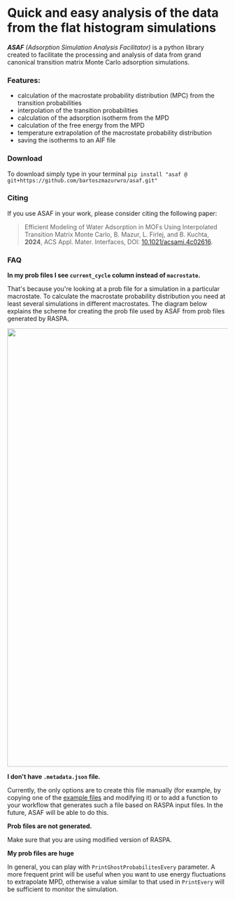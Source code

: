 # Quick and easy analysis of the data from the flat histogram simulations

***ASAF** (Adsorption Simulation Analysis Facilitator)* is a python library created to facilitate the processing and
analysis of data from grand canonical transition matrix Monte Carlo adsorption simulations.

### Features:

- calculation of the macrostate probability distribution (MPC) from the transition probabilities
- interpolation of the transition probabilities
- calculation of the adsorption isotherm from the MPD
- calculation of the free energy from the MPD
- temperature extrapolation of the macrostate probability distribution
- saving the isotherms to an AIF file

### Download

To download simply type in your terminal `pip install "asaf @ git+https://github.com/bartoszmazurwro/asaf.git"`

### Citing

If you use ASAF in your work, please consider citing the following paper:

> Efficient Modeling of Water Adsorption in MOFs Using Interpolated Transition Matrix Monte Carlo, B. Mazur, L. Firlej,
> and B. Kuchta, **2024**, ACS Appl. Mater. Interfaces,
> DOI: [10.1021/acsami.4c02616](https://doi.org/10.1021/acsami.4c02616).

### FAQ

**In my prob files I see `current_cycle` column instead of `macrostate`.**

That's because you're looking at a prob file for a simulation in a particular macrostate. To calculate the macrostate
probability distribution you need at least several simulations in different macrostates. The diagram below explains the
scheme for creating the prob file used by ASAF from prob files generated by RASPA.

<img src="https://github.com/bartoszmazurwro/asaf/blob/main/docs/prob_files_workflow.png" width="1000" class="center">

**I don't have `.metadata.json` file.**

Currently, the only options are to create this file manually (for example, by copying one of the
[example files](https://github.com/bartoszmazurwro/asaf/blob/main/example/data/prob_MOF-303-E4D4_3.2.3_298.000000_1700.metadata.json)
and modifying it) or to add a function to your workflow that generates such a file based on RASPA input files. In the
future,
ASAF will be able to do this.

**Prob files are not generated.**

Make sure that you are using modified version of RASPA.

**My prob files are huge**

In general, you can play with `PrintGhostProbabilitesEvery` parameter. A more frequent print will be useful when you
want
to use energy fluctuations to extrapolate MPD, otherwise a value similar to that used in `PrintEvery` will be sufficient
to monitor the simulation. 
